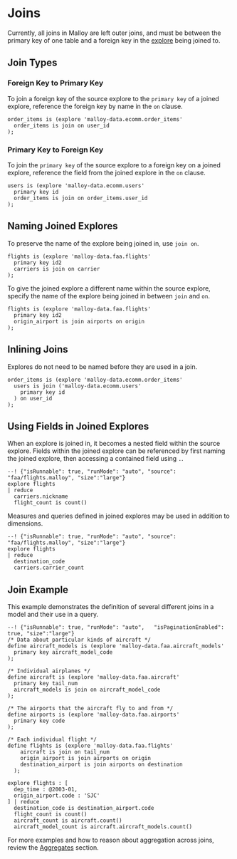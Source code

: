 # Joins

Currently, all joins in Malloy are left outer joins, and must be between the primary key of one table and a foreign key in the [explore](explore.md) being joined to.

## Join Types

### Foreign Key to Primary Key

To join a foreign key of the source explore to the `primary key` of a joined explore, reference the foreign key by name in the `on` clause.

```malloy
order_items is (explore 'malloy-data.ecomm.order_items'
  order_items is join on user_id
);
```

### Primary Key to Foreign Key

To join the `primary key` of the source explore to a foreign key on a joined explore, reference the field from the joined explore in the `on` clause.

```malloy
users is (explore 'malloy-data.ecomm.users'
  primary key id
  order_items is join on order_items.user_id
);
```

## Naming Joined Explores

To preserve the name of the explore being joined in, use `join on`.

```malloy
flights is (explore 'malloy-data.faa.flights'
  primary key id2
  carriers is join on carrier
);
```

To give the joined explore a different name within the source explore, specify the name of the explore being joined in between `join` and `on`.

```malloy
flights is (explore 'malloy-data.faa.flights'
  primary key id2
  origin_airport is join airports on origin
);
```

## Inlining Joins

Explores do not need to be named before they are used in a join.

```malloy
order_items is (explore 'malloy-data.ecomm.order_items'
  users is join ('malloy-data.ecomm.users'
    primary key id
  ) on user_id
);
```

## Using Fields in Joined Explores

When an explore is joined in, it becomes a nested field within the source explore. Fields within the joined explore can be referenced by first naming the joined explore, then accessing a contained field using `.`.

```malloy
--! {"isRunnable": true, "runMode": "auto", "source": "faa/flights.malloy", "size":"large"}
explore flights
| reduce
  carriers.nickname
  flight_count is count()
```

Measures and queries defined in joined explores may be used in addition to dimensions.

```malloy
--! {"isRunnable": true, "runMode": "auto", "source": "faa/flights.malloy", "size":"large"}
explore flights
| reduce
  destination_code
  carriers.carrier_count
```

## Join Example

This example demonstrates the definition of several different joins in a model and their use in a query.

```malloy
--! {"isRunnable": true, "runMode": "auto",   "isPaginationEnabled": true, "size":"large"}
/* Data about particular kinds of aircraft */
define aircraft_models is (explore 'malloy-data.faa.aircraft_models'
  primary key aircraft_model_code
);

/* Individual airplanes */
define aircraft is (explore 'malloy-data.faa.aircraft'
  primary key tail_num
  aircraft_models is join on aircraft_model_code
);

/* The airports that the aircraft fly to and from */
define airports is (explore 'malloy-data.faa.airports'
  primary key code
);

/* Each individual flight */
define flights is (explore 'malloy-data.faa.flights'
    aircraft is join on tail_num
    origin_airport is join airports on origin
    destination_airport is join airports on destination
  );

explore flights : [
  dep_time : @2003-01,
  origin_airport.code : 'SJC'
] | reduce
  destination_code is destination_airport.code
  flight_count is count()
  aircraft_count is aircraft.count()
  aircraft_model_count is aircraft.aircraft_models.count()
```

For more examples and how to reason about aggregation across joins, review the [Aggregates](aggregates.md) section.